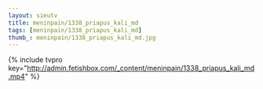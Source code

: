 ```yaml
--- 
layout: sieutv
title: meninpain/1338_priapus_kali_md
tags: [meninpain/1338_priapus_kali_md]
thumb_: meninpain/1338_priapus_kali_md.jpg
---
```

{% include tvpro key="http://admin.fetishbox.com/_content/meninpain/1338_priapus_kali_md.mp4" %} 
